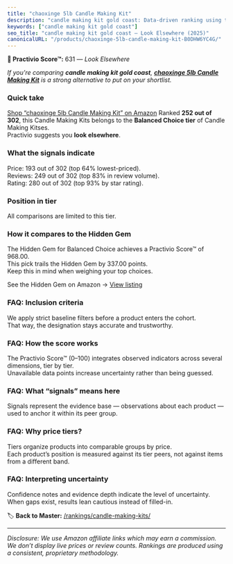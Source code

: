 ```yaml
---
title: "chaoxinge 5lb Candle Making Kit"
description: "candle making kit gold coast: Data-driven ranking using the Practivio Score™. Positioned by quality, value, demand, findability, momentum."
keywords: ["candle making kit gold coast"]
seo_title: "candle making kit gold coast — Look Elsewhere (2025)"
canonicalURL: "/products/chaoxinge-5lb-candle-making-kit-B0DHW6YC4G/"
---
```


**🚫 Practivio Score™:** 631 — _Look Elsewhere_


*If you're comparing **candle making kit gold coast**, **[chaoxinge 5lb Candle Making Kit](https://www.amazon.com/dp/B0DHW6YC4G?tag=practivio-20)** is a strong alternative to put on your shortlist.*
### Quick take
[Shop “chaoxinge 5lb Candle Making Kit” on Amazon](https://www.amazon.com/dp/B0DHW6YC4G?tag=practivio-20)
Ranked **252 out of 302**, this Candle Making Kits belongs to the **Balanced Choice tier** of Candle Making Kitses.  
Practivio suggests you **look elsewhere**.

### What the signals indicate
Price: 193 out of 302 (top 64% lowest-priced).  
Reviews: 249 out of 302 (top 83% in review volume).  
Rating: 280 out of 302 (top 93% by star rating).  

### Position in tier
All comparisons are limited to this tier.

### How it compares to the Hidden Gem
The Hidden Gem for Balanced Choice achieves a Practivio Score™ of 968.00.  
This pick trails the Hidden Gem by 337.00 points.  
Keep this in mind when weighing your top choices.  

See the Hidden Gem on Amazon → [View listing](https://www.amazon.com/dp/B09G74PT1J?tag=practivio-20)

### FAQ: Inclusion criteria
We apply strict baseline filters before a product enters the cohort.  
That way, the designation stays accurate and trustworthy.

### FAQ: How the score works
The Practivio Score™ (0–100) integrates observed indicators across several dimensions, tier by tier.  
Unavailable data points increase uncertainty rather than being guessed.

### FAQ: What “signals” means here
Signals represent the evidence base — observations about each product — used to anchor it within its peer group.

### FAQ: Why price tiers?
Tiers organize products into comparable groups by price.  
Each product’s position is measured against its tier peers, not against items from a different band.

### FAQ: Interpreting uncertainty
Confidence notes and evidence depth indicate the level of uncertainty.  
When gaps exist, results lean cautious instead of filled-in.


🏷️ **Back to Master:** [/rankings/candle-making-kits/](/rankings/candle-making-kits/)

---
_Disclosure: We use Amazon affiliate links which may earn a commission. We don’t display live prices or review counts. Rankings are produced using a consistent, proprietary methodology._
